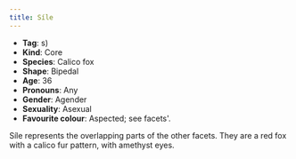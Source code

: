 ```yaml
---
title: Síle
---
```

* **Tag**: s)
* **Kind**: Core
* **Species**: Calico fox
* **Shape**: Bipedal
* **Age**: 36
* **Pronouns**: Any
* **Gender**: Agender
* **Sexuality**: Asexual
* **Favourite colour**: Aspected; see facets'.

Síle represents the overlapping parts of the other facets. They are a red fox with a calico fur pattern, with amethyst eyes.

